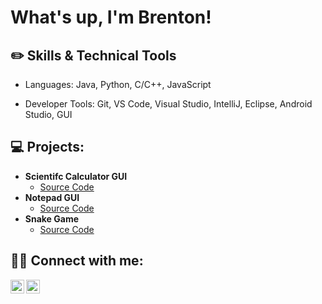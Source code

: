 <h1>What's up, I'm Brenton!
<h2>✏️ Skills & Technical Tools</h2>

  - Languages: Java, Python, C/C++, JavaScript

  - Developer Tools: Git, VS Code, Visual Studio, IntelliJ, Eclipse, Android Studio, GUI
  <h2>💻 Projects:</h2>

- <b>Scientifc Calculator GUI</b>
  - [Source Code](https://github.com/BrentonGibson/ScientificCalculatorGUI/blob/master/ScientificCalculatorGUI/src/Calculator.java)
- <b>Notepad GUI</b>
  - [Source Code](https://github.com/BrentonGibson/NotepadGUI/blob/main/Notepad.py)
- <b>Snake Game</b>
  - [Source Code](https://github.com/BrentonGibson/SnakeGame)

<h2> 🤳🏽 Connect with me:</h2>

[<img align="left" alt="JoshMadakor | LinkedIn" width="22px" src="https://cdn.jsdelivr.net/npm/simple-icons@v3/icons/linkedin.svg" />][linkedin]
[<img align="left" alt="JoshMadakor | Instagram" width="22px" src="https://cdn.jsdelivr.net/npm/simple-icons@v3/icons/instagram.svg" />][instagram]

[instagram]: https://www.instagram.com/brentongibson_/
[linkedin]: https://linkedin.com/in/brentongibsonjr
